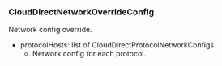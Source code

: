 ### CloudDirectNetworkOverrideConfig
Network config override.

- protocolHosts: list of CloudDirectProtocolNetworkConfigs
  - Network config for each protocol.
